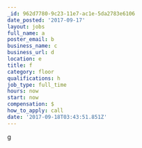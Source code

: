 ```yaml
---
_id: 962d7780-9c23-11e7-ac1e-5da2783e6106
date_posted: '2017-09-17'
layout: jobs
full_name: a
poster_email: b
business_name: c
business_url: d
location: e
title: f
category: floor
qualifications: h
job_type: full_time
hours: now
start: now
compensation: $
how_to_apply: call
date: '2017-09-18T03:43:51.851Z'
---
```

g
